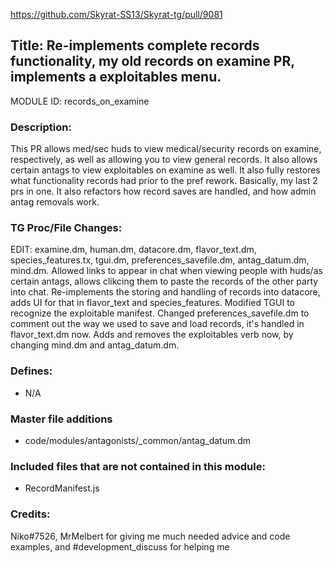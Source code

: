 https://github.com/Skyrat-SS13/Skyrat-tg/pull/9081

## Title: Re-implements complete records functionality, my old records on examine PR, implements a exploitables menu.

MODULE ID: records_on_examine

### Description:

This PR allows med/sec huds to view medical/security records on examine, respectively, as well as allowing you to view general records. It
also allows certain antags to view exploitables on examine as well. It also fully restores what functionality records had prior to the pref rework. Basically,
my last 2 prs in one. It also refactors how record saves are handled, and how admin antag removals work.

### TG Proc/File Changes:

EDIT: examine.dm, human.dm, datacore.dm, flavor_text.dm, species_features.tx, tgui.dm, preferences_savefile.dm, antag_datum.dm, mind.dm. Allowed links to appear in chat when viewing people with huds/as certain antags, allows clikcing them to paste the records of the other party into chat. Re-implements the storing and handling of records into datacore, adds UI for that in flavor_text and species_features. Modified TGUI to recognize the exploitable manifest. Changed preferences_savefile.dm to comment out the way we used to save and load records, it's handled in flavor_text.dm now. Adds and removes the exploitables verb now, by changing mind.dm and antag_datum.dm.

### Defines:

- N/A

### Master file additions

- code/modules/antagonists/_common/antag_datum.dm

### Included files that are not contained in this module:

- RecordManifest.js

### Credits:

Niko#7526, MrMelbert for giving me much needed advice and code examples, and #development_discuss for helping me

